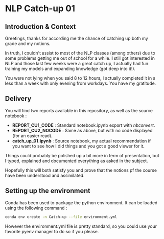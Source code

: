 # NLP Catch-up 01

## Introduction & Context

Greetings, thanks for according me the chance of catching up both my grade and my notions.

In truth, I couldn't assist to most of the NLP classes (among others) due to some problems getting me out of school for a while. I still got interested in NLP and those last few weeks were a great catch up, I actually had fun training my models and expanding knowledge (got deep into it!).

You were not lying when you said 8 to 12 hours, I actually completed it in a less than a week with only evening from workdays. You have my gratitude.

## Delivery

You will find two reports available in this repository, as well as the source notebook :

* **REPORT_CU1_CODE** : Standard notebook.ipynb export with *nbconvert*.
* **REPORT_CU2_NOCODE** : Same as above, but with no code displayed (for an easier read).
* **catch_up_01.ipynb** : Source notebook, my actual recommendation if you want to see how I did things and you got a good viewer for it.

Things could probably be polished up a bit more in term of presentation, but I typed, explained and documented everything as asked in the subject.

Hopefully this will both satisfy you and prove that the notions pf the course have been understood and assimilated.

## Setting up the environment

Conda has been used to package the python environment.
It can be loaded using the following command :

```sh
conda env create -n Catch-up --file environment.yml
```

However the environment.yml file is pretty standard, so you could use your favorite pyenv manager to do so if you please.